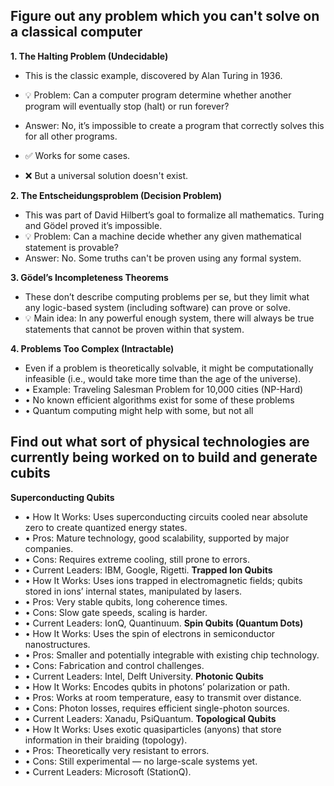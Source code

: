 ## Figure out any problem which you can't solve on a classical computer

**1. The Halting Problem (Undecidable)**
- This is the classic example, discovered by Alan Turing in 1936.
- 💡 Problem: Can a computer program determine whether another program will eventually stop (halt) or run forever?

- Answer: No, it’s impossible to create a program that correctly solves this for all other programs.
- ✅ Works for some cases.
- ❌ But a universal solution doesn't exist.

**2. The Entscheidungsproblem (Decision Problem)**
- This was part of David Hilbert’s goal to formalize all mathematics. Turing and Gödel proved it’s impossible.
- 💡 Problem: Can a machine decide whether any given mathematical statement is provable?
- Answer: No. Some truths can't be proven using any formal system.

**3. Gödel’s Incompleteness Theorems**
- These don’t describe computing problems per se, but they limit what any logic-based system (including software) can prove or solve.
- 💡 Main idea: In any powerful enough system, there will always be true statements that cannot be proven within that system.

**4. Problems Too Complex (Intractable)**
- Even if a problem is theoretically solvable, it might be computationally infeasible (i.e., would take more time than the age of the universe).
-    • Example: Traveling Salesman Problem for 10,000 cities (NP-Hard)
-    • No known efficient algorithms exist for some of these problems
-    • Quantum computing might help with some, but not all


## Find out what sort of physical technologies are currently being worked on to build and generate cubits

**Superconducting Qubits**
-    • How It Works: Uses superconducting circuits cooled near absolute zero to create quantized energy states.
-    • Pros: Mature technology, good scalability, supported by major companies.
-    • Cons: Requires extreme cooling, still prone to errors.
-    • Current Leaders: IBM, Google, Rigetti.
**Trapped Ion Qubits**
-    • How It Works: Uses ions trapped in electromagnetic fields; qubits stored in ions’ internal states, manipulated by lasers.
-    • Pros: Very stable qubits, long coherence times.
-    • Cons: Slow gate speeds, scaling is harder.
-    • Current Leaders: IonQ, Quantinuum.
**Spin Qubits (Quantum Dots)**
-    • How It Works: Uses the spin of electrons in semiconductor nanostructures.
-    • Pros: Smaller and potentially integrable with existing chip technology.
-    • Cons: Fabrication and control challenges.
-    • Current Leaders: Intel, Delft University.
**Photonic Qubits**
-    • How It Works: Encodes qubits in photons’ polarization or path.
-    • Pros: Works at room temperature, easy to transmit over distance.
-    • Cons: Photon losses, requires efficient single-photon sources.
-    • Current Leaders: Xanadu, PsiQuantum.
**Topological Qubits**
-    • How It Works: Uses exotic quasiparticles (anyons) that store information in their braiding (topology).
-    • Pros: Theoretically very resistant to errors.
-    • Cons: Still experimental — no large-scale systems yet.
-    • Current Leaders: Microsoft (StationQ).
